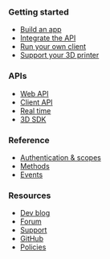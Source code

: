 ### Getting started
* [Build an app](guides/build_an_app.md)
* [Integrate the API](guides/api_integration.md)
* [Run your own client](guides/run_own_client.md)
* [Support your 3D printer](guides/printer_support.md)

### APIs
* [Web API]()
* [Client API]()
* [Real time]()
* [3D SDK]()

### Reference
* [Authentication & scopes]()
* [Methods]()
* [Events]()

### Resources
* [Dev blog]()
* [Forum]()
* [Support]()
* [GitHub]()
* [Policies]()
